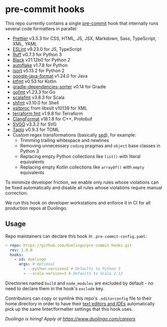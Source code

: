 # pre-commit hooks

This repo currently contains a single [pre-commit](https://pre-commit.com/) hook that internally runs several code formatters in parallel:

- [Prettier](https://github.com/prettier/prettier) v3.5.3 for CSS, HTML, JS, JSX, Markdown, Sass, TypeScript, XML, YAML
- [ESLint](https://eslint.org/) v9.23.0 for JS, TypeScript
- [Ruff](https://docs.astral.sh/ruff/) v0.7.3 for Python 3
- [Black](https://github.com/psf/black) v21.12b0 for Python 2
- [autoflake](https://github.com/myint/autoflake) v1.7.8 for Python <!-- TODO: Upgrade to v2+, restrict to Python 2, and reenable Ruff rule F401 once our Python 3 repos that were converted from Python 2 no longer use type hint comments: https://github.com/PyCQA/autoflake/issues/222#issuecomment-1419089254 -->
- [isort](https://github.com/PyCQA/isort) v5.13.2 for Python 2
- [google-java-format](https://github.com/google/google-java-format) v1.24.0 for Java
- [ktfmt](https://github.com/facebookincubator/ktfmt) v0.53 for Kotlin
- [gradle-dependencies-sorter](https://github.com/square/gradle-dependencies-sorter) v0.14 for Gradle
- [gofmt](https://pkg.go.dev/cmd/gofmt) v1.23.3 for Go
- [scalafmt](https://scalameta.org/scalafmt/) v3.8.3 for Scala
- [shfmt](https://github.com/mvdan/sh) v3.10.0 for Shell
- [xsltproc](http://www.xmlsoft.org/xslt/xsltproc.html) from libxslt v10139 for XML
- [terraform fmt](https://github.com/hashicorp/terraform) v1.9.8 for Terraform
- [ClangFormat](https://clang.llvm.org/docs/ClangFormat.html) v18.1.8 for C++, Protobuf
- [SVGO](https://github.com/svg/svgo) v3.3.2 for SVG
- [Taplo](https://taplo.tamasfe.dev/) v0.9.3 for TOML
- Custom regex transformations (basically [sed](https://en.wikipedia.org/wiki/Sed)), for example:
  - Trimming trailing whitespace and newlines
  - Removing unnecessary `coding` pragmas and `object` base classes in Python 3
  - Replacing empty Python collections like `list()` with literal equivalents
  - Replacing empty Kotlin collections like `arrayOf()` with `empty` equivalents

To minimize developer friction, we enable only rules whose violations can be fixed automatically and disable all rules whose violations require manual correction.

We run this hook on developer workstations and enforce it in CI for all production repos at Duolingo.

## Usage

Repo maintainers can declare this hook in `.pre-commit-config.yaml`:

```yaml
- repo: https://github.com/duolingo/pre-commit-hooks.git
  rev: 1.9.0
  hooks:
    - id: duolingo
      args: # Optional
        - --python-version=2 # Defaults to Python 3
        - --scala-version=3 # Defaults to Scala 2.12
```

Directories named `build` and `node_modules` are excluded by default - no need to declare them in the hook's `exclude` key.

Contributors can copy or symlink this repo's `.editorconfig` file to their home directory in order to have their [text editors and IDEs](https://editorconfig.org/) automatically pick up the same linter/formatter settings that this hook uses.

_Duolingo is hiring! Apply at https://www.duolingo.com/careers_
